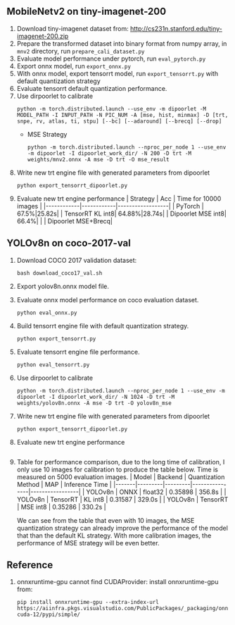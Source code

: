 ## MobileNetv2 on tiny-imagenet-200
1. Download tiny-imagenet dataset from:  http://cs231n.stanford.edu/tiny-imagenet-200.zip
2. Prepare the transformed dataset into binary format from numpy array, in `mnv2` directory, 
    run `prepare_cali_dataset.py`
3. Evaluate model performance under pytorch, run `eval_pytorch.py` 
4. Export onnx model, run `export_onnx.py`
5. With onnx model, export tensorrt model, run `export_tensorrt.py` with default quantization strategy
6. Evaluate tensorrt default quantization performance.
7. Use dirpoorlet to calibrate 
    ```
    python -m torch.distributed.launch --use_env -m dipoorlet -M MODEL_PATH -I INPUT_PATH -N PIC_NUM -A [mse, hist, minmax] -D [trt, snpe, rv, atlas, ti, stpu] [--bc] [--adaround] [--brecq] [--drop]
    ```
    + MSE Strategy
      ```
      python -m torch.distributed.launch --nproc_per_node 1 --use_env -m dipoorlet -I dipoorlet_work_dir/ -N 200 -D trt -M weights/mnv2.onnx -A mse -D trt -O mse_result
      ```
8. Write new trt engine file with generated parameters from dipoorlet
    ```
    python export_tensorrt_dipoorlet.py
    ```
9. Evaluate new trt engine performance
    | Strategy   | Acc   | Time for 10000 images |
    |------------|------------|------------------|
    | PyTorch | 67.5%|25.82s|
    | TensorRT KL int8| 64.88%|28.74s|
    | Dipoorlet MSE int8| 66.4%| |
    | Dipoorlet MSE+Brecq|
    
## YOLOv8n on coco-2017-val
1. Download COCO 2017 validation dataset:
   ```
   bash download_coco17_val.sh
   ```
2. Export yolov8n.onnx model file.
3. Evaluate onnx model performance on coco evaluation dataset.
   ```
   python eval_onnx.py
   ```
4. Build tensorrt engine file with default quantization strategy.
    ```
    python export_tensorrt.py
    ```
5. Evaluate tensorrt engine file performance.
    ```
    python eval_tensorrt.py
    ```
6. Use dirpoorlet to calibrate 
    ```
    python -m torch.distributed.launch --nproc_per_node 1 --use_env -m dipoorlet -I dipoorlet_work_dir/ -N 1024 -D trt -M weights/yolov8n.onnx -A mse -D trt -O yolov8n_mse
    ```
7. Write new trt engine file with generated parameters from dipoorlet
    ```
    python export_tensorrt_dipoorlet.py
    ```
8. Evaluate new trt engine performance
    ```
    ```
6. Table for performance comparison, due to the long time of calibration, I only use 10 images for calibration to produce the table below. 
    Time is measured on 5000 evaluation images.
    | Model | Backend | Quantization Method | MAP | Inference Time |
    |-------|---------|---------|----------------|-----------------|
    | YOLOv8n | ONNX | float32 | 0.35898 | 356.8s |
    | YOLOv8n | TensorRT | KL int8 | 0.31587 | 329.0s |
    | YOLOv8n | TensorRT | MSE int8 | 0.35286 | 330.2s |

    We can see from the table that even with 10 images, the MSE quantization strategy can already improve the performance of the model that than the default KL strategy.
    With more calibration images, the performance of MSE strategy will be even better.

## Reference
1. onnxruntime-gpu cannot find CUDAProvider: install onnxruntime-gpu from:
    ```
    pip install onnxruntime-gpu --extra-index-url https://aiinfra.pkgs.visualstudio.com/PublicPackages/_packaging/onnxruntime-cuda-12/pypi/simple/
    ```